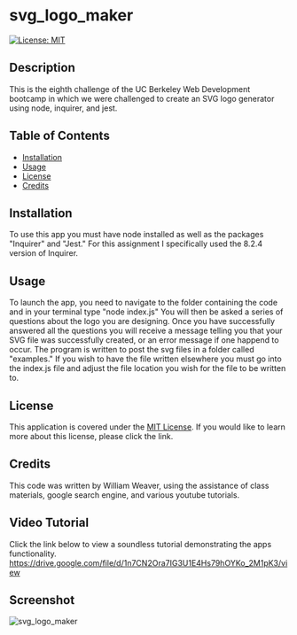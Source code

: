 # svg_logo_maker
[![License: MIT](https://img.shields.io/badge/License-MIT-yellow.svg)](https://opensource.org/licenses/MIT)

## Description
This is the eighth challenge of the UC Berkeley Web Development bootcamp in which we were challenged to create an SVG logo generator using node, inquirer, and jest.

## Table of Contents
- [Installation](#installation)
- [Usage](#usage)
- [License](#license)
- [Credits](#credits)

## Installation 
To use this app you must have node installed as well as the packages "Inquirer" and "Jest." For this assignment I specifically used the 8.2.4 version of Inquirer. 

## Usage
To launch the app, you need to navigate to the folder containing the code and in your terminal type "node index.js"
You will then be asked a series of questions about the logo you are designing. Once you have successfully answered all the questions you will receive a message telling you that your SVG file was successfully created, or an error message if one happend to occur. The program is written to post the svg files in a folder called "examples." If you wish to have the file written elsewhere you must go into the index.js file and adjust the file location you wish for the file to be written to. 

## License
This application is covered under the [MIT License](https://opensource.org/licenses/MIT). 
If you would like to learn more about this license, please click the link.

## Credits
This code was written by William Weaver, using the assistance of class materials, google search engine, and various youtube tutorials.

## Video Tutorial
Click the link below to view a soundless tutorial demonstrating the apps functionality. 
https://drive.google.com/file/d/1n7CN2Ora7IG3U1E4Hs79hOYKo_2M1pK3/view

## Screenshot
![svg_logo_maker](https://user-images.githubusercontent.com/120620818/234748949-d1462b32-6b42-4900-85f9-b35c1b5ae2bf.png)
